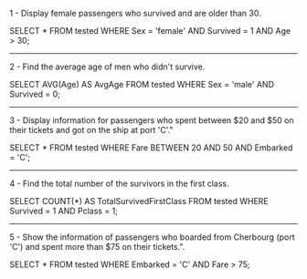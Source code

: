1 - Display female passengers who survived and are older than 30.

SELECT *
FROM tested
WHERE Sex = 'female' 
    AND Survived = 1 
    AND Age > 30;


-------------------------------------------------------------------


2 - Find the average age of men who didn't survive.

SELECT AVG(Age) AS AvgAge
FROM tested
WHERE Sex = 'male' AND Survived = 0;


-------------------------------------------------------------------


3 - Display information for passengers who spent between $20 and $50 on their tickets and got on the ship at port 'C'."

SELECT *
FROM tested
WHERE Fare BETWEEN 20 AND 50 AND Embarked = 'C';


-------------------------------------------------------------------


4 - Find the total number of the survivors in the first class.

SELECT COUNT(*) AS TotalSurvivedFirstClass
FROM tested
WHERE Survived = 1 AND Pclass = 1;


-------------------------------------------------------------------


5 - Show the information of passengers who boarded from Cherbourg (port 'C') and spent more than $75 on their tickets.".

SELECT *
FROM tested
WHERE Embarked = 'C' AND Fare > 75;


